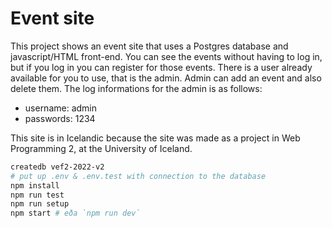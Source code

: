 # Event site
This project shows an event site that uses a Postgres database and javascript/HTML front-end. You can see the events without having to log in, but if you log in you can register for those events.
There is a user already available for you to use, that is the admin. Admin can add an event and also delete them. 
The log informations for the admin is as follows: 
- username: admin
- passwords: 1234

This site is in Icelandic because the site was made as a project in Web Programming 2, at the University of Iceland.

```bash
createdb vef2-2022-v2
# put up .env & .env.test with connection to the database
npm install
npm run test
npm run setup
npm start # eða `npm run dev`
```
